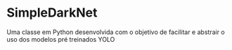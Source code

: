 # SimpleDarkNet
Uma classe em Python desenvolvida com o objetivo de facilitar e abstrair o uso dos modelos pré treinados YOLO
